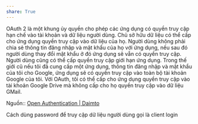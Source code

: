 ```yaml
---
share: True
---
```

OAuth 2 là một khung ủy quyền cho phép các ứng dụng có quyền truy cập hạn chế vào tài khoản và dữ liệu người dùng. Chủ sở hữu dữ liệu có thể cấp cho ứng dụng quyền truy cập vào dữ liệu của họ. Người dùng không phải chia sẻ thông tin đăng nhập và mật khẩu của họ với ứng dụng, nếu sau đó người dùng thay đổi mật khẩu ở đó ứng dụng sẽ vẫn có quyền truy cập. Người dùng cũng có thể cấp quyền truy cập giới hạn ứng dụng. Trong thế giới cũ nếu tôi đã cung cấp một ứng dụng, thông tin đăng nhập và mật khẩu của tôi cho Google, ứng dụng sẽ có quyền truy cập vào toàn bộ tài khoản Google của tôi. Với OAuth, tôi có thể cấp cho ứng dụng quyền truy cập vào tài khoản Google Drive mà không cấp cho họ quyền truy cập vào dữ liệu GMail.

Nguồn:: [Open Authentication | Daimto](https://www.daimto.com/open-authentication/)

Cách dùng password để truy cập dữ liệu người dùng gọi là client login
